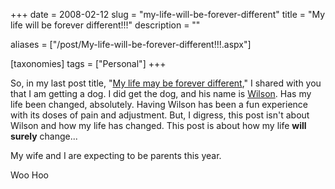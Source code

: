 +++
date = 2008-02-12
slug = "my-life-will-be-forever-different"
title = "My life will be forever different!!!"
description = ""

aliases = ["/post/My-life-will-be-forever-different!!!.aspx"]

[taxonomies]
tags = ["Personal"]
+++

So, in my last post title, "[My life may be forever different](/post/my-life-may-be-forever-different)," I shared with you that I am getting a dog. I did get the dog, and his name is [Wilson](/photos/carknee/tags/Wilson/default.aspx). Has my life been changed, absolutely. Having Wilson has been a fun experience with its doses of pain and adjustment. But, I digress, this post isn't about Wilson and how my life has changed. This post is about how my life **will surely** change...

<!-- more -->

My wife and I are expecting to be parents this year.

Woo Hoo 